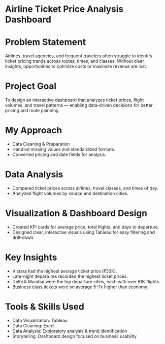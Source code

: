 
# Airline Ticket Price Analysis Dashboard
# Problem Statement
Airlines, travel agencies, and frequent travelers often struggle to identify ticket pricing trends across routes, times, and classes. Without clear insights, opportunities to optimize costs or maximize revenue are lost.

# Project Goal
To design an interactive dashboard that analyzes ticket prices, flight volumes, and travel patterns — enabling data-driven decisions for better pricing and route planning.

# My Approach
- Data Cleaning & Preparation
- Handled missing values and standardized formats.
- Converted pricing and date fields for analysis.

# Data Analysis
- Compared ticket prices across airlines, travel classes, and times of day.
- Analyzed flight volumes by source and destination cities.

# Visualization & Dashboard Design
- Created KPI cards for average price, total flights, and days to departure.
- Designed clear, interactive visuals using Tableau for easy filtering and drill-down.

# Key Insights
- Vistara had the highest average ticket price (₹30K).
- Late-night departures recorded the highest ticket prices.
- Delhi & Mumbai were the top departure cities, each with over 61K flights.
- Business class tickets were on average 5–7x higher than economy.

# Tools & Skills Used
- Data Visualization: Tableau
- Data Cleaning: Excel 
- Data Analysis: Exploratory analysis & trend identification
- Storytelling: Dashboard design focused on business usability
